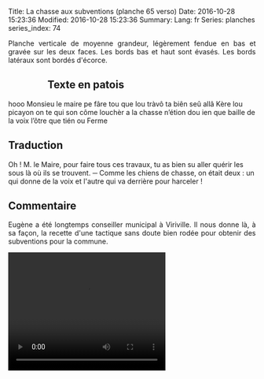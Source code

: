 Title: La chasse aux subventions (planche 65 verso)
Date: 2016-10-28 15:23:36
Modified: 2016-10-28 15:23:36
Summary: 
Lang: fr
Series: planches
series_index: 74

<p style="text-align:justify;">Planche verticale de moyenne grandeur, légèrement fendue en bas et gravée sur les deux faces. Les bords bas et haut sont évasés. Les bords latéraux sont bordés d'écorce. </p>

<figure class="image-block" style="float: left;">
  <img alt="" src="{static}/images/planche_65_verso.png">
  <figcaption style="max-width: 244px"></figcaption>
</figure>

## Texte en patois
hooo Monsieu le maire pe fâre tou que lou tràvô ta biên seû allâ Kère lou picayon on te qui son côme louchèr a la chasse n’étion dou ien que baille de la voix l’ôtre que tién ou Ferme


## Traduction
Oh !  M. le Maire, pour faire tous ces travaux, tu as bien su aller quérir les sous là où ils se trouvent.
─    Comme les chiens de chasse, on était deux : un qui donne de la voix et l'autre qui va derrière pour harceler !

## Commentaire
<p style="text-align:justify;">Eugène a été longtemps conseiller municipal à Viriville. Il nous donne là, à sa façon, la recette d'une tactique sans doute bien rodée pour obtenir des subventions pour la commune.</p>



<video width="320" height="240" controls>
  <source src="https://d1njpgd0ygatdn.cloudfront.net/video_65bis.mp4" type="video/mp4">
</video>
